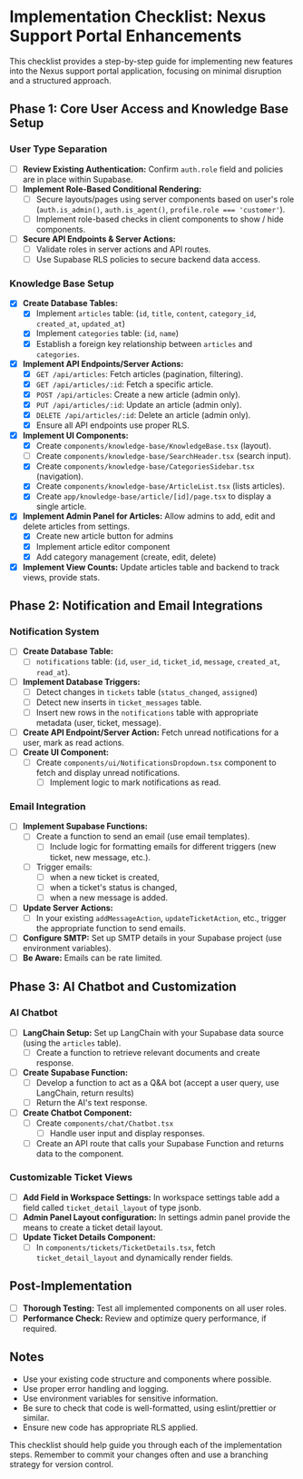 # Implementation Checklist: Nexus Support Portal Enhancements

This checklist provides a step-by-step guide for implementing new features into the Nexus support portal application, focusing on minimal disruption and a structured approach.

## Phase 1: Core User Access and Knowledge Base Setup

### User Type Separation
- [ ] **Review Existing Authentication:** Confirm `auth.role` field and policies are in place within Supabase.
- [ ] **Implement Role-Based Conditional Rendering:**
    - [ ]  Secure layouts/pages using server components based on user's role (`auth.is_admin()`, `auth.is_agent()`, `profile.role === 'customer'`).
    - [ ]  Implement role-based checks in client components to show / hide components.
- [ ] **Secure API Endpoints & Server Actions:**
    - [ ]  Validate roles in server actions and API routes.
    - [ ]  Use Supabase RLS policies to secure backend data access.

### Knowledge Base Setup
- [x] **Create Database Tables:**
    - [x] Implement `articles` table: (`id`, `title`, `content`, `category_id`, `created_at`, `updated_at`)
    - [x] Implement `categories` table: (`id`, `name`)
    - [x] Establish a foreign key relationship between `articles` and `categories`.
- [x] **Implement API Endpoints/Server Actions:**
    - [x] `GET /api/articles`: Fetch articles (pagination, filtering).
    - [x] `GET /api/articles/:id`: Fetch a specific article.
    - [x] `POST /api/articles`: Create a new article (admin only).
    - [x] `PUT /api/articles/:id`: Update an article (admin only).
    - [x] `DELETE /api/articles/:id`: Delete an article (admin only).
    - [x] Ensure all API endpoints use proper RLS.
- [x] **Implement UI Components:**
    - [x] Create `components/knowledge-base/KnowledgeBase.tsx` (layout).
    - [ ] Create `components/knowledge-base/SearchHeader.tsx` (search input).
    - [x] Create `components/knowledge-base/CategoriesSidebar.tsx` (navigation).
    - [x] Create `components/knowledge-base/ArticleList.tsx` (lists articles).
    - [x] Create `app/knowledge-base/article/[id]/page.tsx` to display a single article.
- [x] **Implement Admin Panel for Articles:** Allow admins to add, edit and delete articles from settings.
    - [x] Create new article button for admins
    - [x] Implement article editor component
    - [x] Add category management (create, edit, delete)
- [x] **Implement View Counts:** Update articles table and backend to track views, provide stats.

## Phase 2:  Notification and Email Integrations

### Notification System
- [ ] **Create Database Table:**
    - [ ] `notifications` table: (`id`, `user_id`, `ticket_id`, `message`, `created_at`, `read_at`).
- [ ] **Implement Database Triggers:**
    - [ ] Detect changes in `tickets` table (`status_changed`, `assigned`)
    - [ ] Detect new inserts in `ticket_messages` table.
    - [ ] Insert new rows in the `notifications` table with appropriate metadata (user, ticket, message).
- [ ] **Create API Endpoint/Server Action:** Fetch unread notifications for a user, mark as read actions.
- [ ] **Create UI Component:**
    - [ ] Create `components/ui/NotificationsDropdown.tsx` component to fetch and display unread notifications.
        - [ ] Implement logic to mark notifications as read.

### Email Integration
- [ ] **Implement Supabase Functions:**
    - [ ] Create a function to send an email (use email templates).
        - [ ] Include logic for formatting emails for different triggers (new ticket, new message, etc.).
    - [ ] Trigger emails:
        - [ ] when a new ticket is created,
        - [ ] when a ticket's status is changed,
        - [ ] when a new message is added.
- [ ] **Update Server Actions:**
    - [ ] In your existing `addMessageAction`, `updateTicketAction`, etc., trigger the appropriate function to send emails.
- [ ] **Configure SMTP:** Set up SMTP details in your Supabase project (use environment variables).
- [ ] **Be Aware:** Emails can be rate limited.

## Phase 3: AI Chatbot and Customization

### AI Chatbot
- [ ] **LangChain Setup:** Set up LangChain with your Supabase data source (using the `articles` table).
    - [ ] Create a function to retrieve relevant documents and create response.
- [ ] **Create Supabase Function:**
    - [ ] Develop a function to act as a Q&A bot (accept a user query, use LangChain, return results)
    - [ ] Return the AI's text response.
- [ ] **Create Chatbot Component:**
    - [ ] Create `components/chat/Chatbot.tsx`
        - [ ] Handle user input and display responses.
    - [ ] Create an API route that calls your Supabase Function and returns data to the component.

### Customizable Ticket Views
- [ ]  **Add Field in Workspace Settings:** In workspace settings table add a field called `ticket_detail_layout` of type jsonb.
- [ ] **Admin Panel Layout configuration:** In settings admin panel provide the means to create a ticket detail layout.
- [ ] **Update Ticket Details Component:**
    - [ ] In `components/tickets/TicketDetails.tsx`, fetch `ticket_detail_layout` and dynamically render fields.

## Post-Implementation
- [ ]  **Thorough Testing:** Test all implemented components on all user roles.
- [ ]  **Performance Check:** Review and optimize query performance, if required.

## Notes
*   Use your existing code structure and components where possible.
*   Use proper error handling and logging.
*   Use environment variables for sensitive information.
*   Be sure to check that code is well-formatted, using eslint/prettier or similar.
*   Ensure new code has appropriate RLS applied.

This checklist should help guide you through each of the implementation steps. Remember to commit your changes often and use a branching strategy for version control.